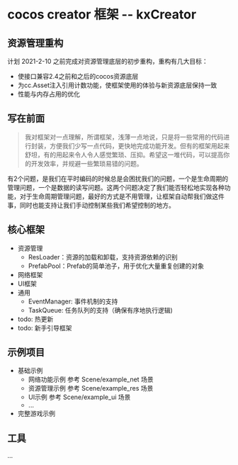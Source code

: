 
# cocos creator 框架 -- kxCreator

## 资源管理重构

计划 2021-2-10 之前完成对资源管理底层的初步重构，重构有几大目标：
* 使接口兼容2.4之前和之后的cocos资源底层
* 为cc.Asset注入引用计数功能，使框架使用的体验与新资源底层保持一致
* 性能与内存占用的优化

## 写在前面

> 我对框架对一点理解，所谓框架，浅薄一点地说，只是将一些常用的代码进行封装，方便我们少写一点代码，更快地完成功能开发。但有的框架用起来舒坦，有的用起来令人令人感觉繁琐、压抑。希望这一堆代码，可以提高你的开发效率，并规避一些繁琐易错的问题。

有2个问题，是我们在平时编码的时候总是会困扰我们的问题，一个是生命周期的管理问题，一个是数据的读写问题。这两个问题决定了我们能否轻松地实现各种功能，对于生命周期管理问题，最好的方式是不用管理，让框架自动帮我们做这件事，同时也能支持让我们手动控制某些我们希望控制的地方。

## 核心框架

* 资源管理
  * ResLoader：资源的加载和卸载，支持资源依赖的识别
  * PrefabPool：Prefab的简单池子，用于优化大量重复创建的对象
* 网络框架
* UI框架
* 通用
  * EventManager: 事件机制的支持
  * TaskQueue: 任务队列的支持（确保有序地执行逻辑)
* todo: 热更新
* todo: 新手引导框架

## 示例项目

* 基础示例
  * 网络功能示例 参考 Scene/example_net 场景
  * 资源管理示例 参考 Scene/example_res 场景
  * UI示例 参考 Scene/example_ui 场景
  * ...
* 完整游戏示例

## 工具

...
